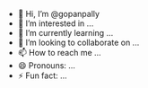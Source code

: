 - 👋 Hi, I’m @gopanpally
- 👀 I’m interested in ...
- 🌱 I’m currently learning ...
- 💞️ I’m looking to collaborate on ...
- 📫 How to reach me ...
- 😄 Pronouns: ...
- ⚡ Fun fact: ...

<!---
gopanpally/gopanpally is a ✨ special ✨ repository because its `README.md` (this file) appears on your GitHub profile.
You can click the Preview link to take a look at your changes.
--->
